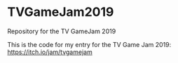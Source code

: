 # TVGameJam2019
Repository for the TV GameJam 2019

This is the code for my entry for the TV Game Jam 2019: https://itch.io/jam/tvgamejam
